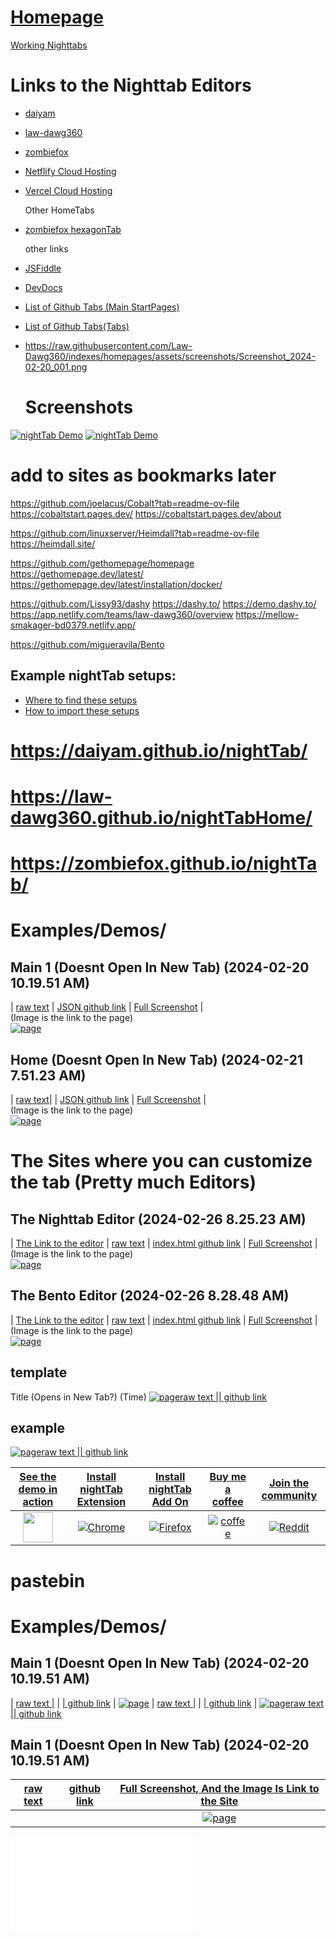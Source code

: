 # [Homepage](Homepage)
[Working Nighttabs](58)

# Links to the Nighttab Editors

- [daiyam](https://daiyam.github.io/nightTab/)
- [law-dawg360](https://law-dawg360.github.io/nightTabHome/)
- [zombiefox](https://zombiefox.github.io/nightTab/)
- [Netflify Cloud Hosting](https://app.netlify.com/teams/law-dawg360/overview)
- [Vercel Cloud Hosting](https://vercel.com/new)

  Other HomeTabs
- [zombiefox hexagonTab](https://zombiefox.github.io/hexagonTab/)
  
  other links    
- [JSFiddle](https://jsfiddle.net/user/fiddles/all/)
- [DevDocs](https://devdocs.io/)
- [List of Github Tabs (Main StartPages)](https://github.com/stars/Law-Dawg360/lists/main-startpages)
- [List of Github Tabs(Tabs)](https://github.com/stars/Law-Dawg360/lists/tabs)
  
- https://raw.githubusercontent.com/Law-Dawg360/indexes/homepages/assets/screenshots/Screenshot_2024-02-20_001.png

  # Screenshots

[![nightTab Demo](asset/screenshot/screenshot-001.png)](https://zombiefox.github.io/nightTab/)
[![nightTab Demo](asset/screenshot/screenshot-002.png)](https://zombiefox.github.io/nightTab/)

# add to sites as bookmarks later
https://github.com/joelacus/Cobalt?tab=readme-ov-file
https://cobaltstart.pages.dev/
https://cobaltstart.pages.dev/about

https://github.com/linuxserver/Heimdall?tab=readme-ov-file
https://heimdall.site/

https://github.com/gethomepage/homepage
https://gethomepage.dev/latest/
https://gethomepage.dev/latest/installation/docker/

https://github.com/Lissy93/dashy
https://dashy.to/
https://demo.dashy.to/
https://app.netlify.com/teams/law-dawg360/overview
https://mellow-smakager-bd0379.netlify.app/

https://github.com/migueravila/Bento

## Example nightTab setups:

- [Where to find these setups](https://github.com/zombieFox/nightTab/tree/main/asset/screenshot)
- [How to import these setups](https://github.com/zombieFox/nightTab/wiki/Data-backup-and-restore#restore-data)
  
# https://daiyam.github.io/nightTab/
# https://law-dawg360.github.io/nightTabHome/
# https://zombiefox.github.io/nightTab/


# Examples/Demos/
## Main 1 (Doesnt Open In New Tab) (2024-02-20 10.19.51 AM)    
| [raw text](https://raw.githubusercontent.com/Law-Dawg360/indexes/homepages/assets/jsons/oldmain1.json) | [JSON github link](https://github.com/Law-Dawg360/indexes/blob/homepages/assets/jsons/oldmain1.json) | [Full Screenshot](https://github.com/Law-Dawg360/indexes/blob/homepages/assets/screenshots/Screenshot_2024-02-20_001.png) |    
(Image is the link to the page)    
[![page](assets/screenshots/Screenshot_2024-02-20_001.png)](https://law-dawg360.github.io/indexes/Main.html)
    
## Home (Doesnt Open In New Tab) (2024-02-21 7.51.23 AM)
| [raw text|](https://raw.githubusercontent.com/Law-Dawg360/indexes/homepages/assets/jsons/HomeMain1.json) | [JSON github link](https://github.com/Law-Dawg360/indexes/blob/homepages/assets/jsons/HomeMain1.json) | [Full Screenshot](https://github.com/Law-Dawg360/indexes/blob/homepages/assets/screenshots/Screenshot_2024-02-21_002.png) |    
(Image is the link to the page)    
[![page](assets/screenshots/Screenshot_2024-02-21_002.png)](https://law-dawg360.github.io/indexes/Home.html)    

# The Sites where you can customize the tab (Pretty much Editors)
## The Nighttab Editor (2024-02-26 8.25.23 AM)    
| [The Link to the editor](https://law-dawg360.github.io/indexes/packages/nighttab/1/index.html) | [raw text](https://raw.githubusercontent.com/Law-Dawg360/indexes/homepages/packages/nighttab/1/index.html) | [index.html github link](https://github.com/Law-Dawg360/indexes/blob/homepages/packages/nighttab/1/index.html) | [Full Screenshot](https://github.com/Law-Dawg360/indexes/blob/homepages/assets/screenshots/editors/Screenshot_2024-02-26_001.png) |    
(Image is the link to the page)    
[![page](assets/screenshots/editors/Screenshot_2024-02-26_001.png)](https://law-dawg360.github.io/indexes/Main.html)

## The Bento Editor (2024-02-26 8.28.48 AM)    
| [The Link to the editor](https://law-dawg360.github.io/indexes/packages/bento/index.html) | [raw text](https://raw.githubusercontent.com/Law-Dawg360/indexes/homepages/packages/bento/index.html) | [index.html github link](https://github.com/Law-Dawg360/indexes/blob/homepages/packages/bento/index.html) | [Full Screenshot](https://github.com/Law-Dawg360/indexes/blob/homepages/assets/screenshots/editors/Screenshot_2024-02-26_002.png) |    
(Image is the link to the page)    
[![page](assets/screenshots/editors/Screenshot_2024-02-26_002.png)](https://law-dawg360.github.io/indexes/Main.html)
    
## template
Title (Opens in New Tab?) (Time)
[![page](assets/screenshots/Screenshot)](https://law-dawg360.github.io/indexes/)[raw text   |](https://raw.githubusercontent.com/Law-Dawg360/indexes/)[|   github link](https://github.com/Law-Dawg360/indexes/)    
## example
[![page](assets/images/imagefileicon.png)](https://law-dawg360.github.io/indexes/Home.html)[raw text   |](https://raw.githubusercontent.com/Law-Dawg360/indexes/homepages/assets/jsons/HomeMain1.json)[|   github link](https://github.com/Law-Dawg360/indexes/blob/homepages/assets/jsons/HomeMain1.json)  

| [See the demo in action](https://zombiefox.github.io/nightTab/) | [Install nightTab Extension](https://chrome.google.com/webstore/detail/nighttab/hdpcadigjkbcpnlcpbcohpafiaefanki) | [Install nightTab Add On](https://addons.mozilla.org/en-GB/firefox/addon/nighttab/) | [Buy me a coffee](https://www.buymeacoffee.com/zombieFox/) | [Join the community](https://www.reddit.com/r/nighttab/) |
|:-------------:|:-------------:|:-------------:|:-------------:|:-------------:|
| [<img src="./src/icon/icon-48.png" width="48px" height="48px">](https://zombiefox.github.io/nightTab/) | [![Chrome](asset/logo/chrome-48.png)](https://chrome.google.com/webstore/detail/nighttab/hdpcadigjkbcpnlcpbcohpafiaefanki) | [![Firefox](asset/logo/firefox-48.png)](https://addons.mozilla.org/en-GB/firefox/addon/nighttab/) | [![coffee](asset/logo/bymeacoffee-48.png)](https://www.buymeacoffee.com/zombieFox/) | [![Reddit](asset/logo/reddit-48.png)](https://www.reddit.com/r/nighttab/) |

# pastebin
# Examples/Demos/
## Main 1 (Doesnt Open In New Tab) (2024-02-20 10.19.51 AM)
| [raw text   |](https://raw.githubusercontent.com/Law-Dawg360/indexes/homepages/assets/jsons/oldmain1.json) | [|   github link](https://github.com/Law-Dawg360/indexes/blob/homepages/assets/jsons/oldmain1.json) |
[![page](assets/screenshots/Screenshot_2024-02-20_001.png)](https://law-dawg360.github.io/indexes/Main.html)
| [raw text   |](https://raw.githubusercontent.com/Law-Dawg360/indexes/homepages/assets/jsons/oldmain1.json) | [|   github link](https://github.com/Law-Dawg360/indexes/blob/homepages/assets/jsons/oldmain1.json) |
[![page](assets/screenshots/Screenshot_2024-02-20_001.png)](https://law-dawg360.github.io/indexes/Main.html)[raw text   |](https://raw.githubusercontent.com/Law-Dawg360/indexes/homepages/assets/jsons/oldmain1.json)[|   github link](https://github.com/Law-Dawg360/indexes/blob/homepages/assets/jsons/oldmain1.json)    


## Main 1 (Doesnt Open In New Tab) (2024-02-20 10.19.51 AM)
| [raw text](https://raw.githubusercontent.com/Law-Dawg360/indexes/homepages/assets/jsons/oldmain1.json) | [github link](https://github.com/Law-Dawg360/indexes/blob/homepages/assets/jsons/oldmain1.json) | [Full Screenshot, And the Image Is Link to the Site](https://github.com/Law-Dawg360/indexes/blob/homepages/assets/screenshots/Screenshot_2024-02-20_001.png) |
|:-------------:|:-------------:|:-------------:|
|  |  | [![page](assets/screenshots/Screenshot_2024-02-20_001.png)](https://law-dawg360.github.io/indexes/Main.html) |

[![Model](descriptions/pages/nighttabEditor.md)](https://github.com/Law-Dawg360/indexes/blob/homepages/descriptions/pages/nighttabEditor.md)
